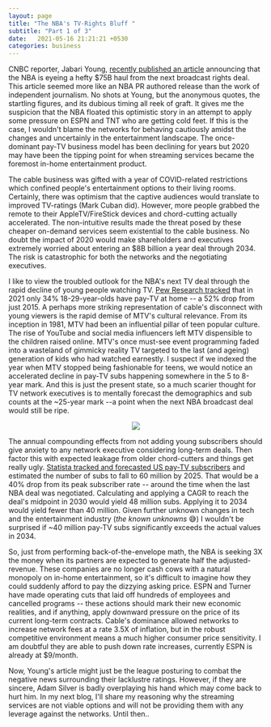 ```yaml
---
layout: page
title: "The NBA's TV-Rights Bluff "
subtitle: "Part 1 of 3"
date:   2021-05-16 21:21:21 +0530
categories: business
---
```



CNBC reporter, Jabari Young, [recently published an article](https://www.cnbc.com/2021/03/22/nba-is-next-up-for-a-big-rights-increase-and-75-billion-is-the-price.html#:~:text=Early%20thinking%20within%20league%20circles,partners%20Turner%20Sports%20and%20ESPN.) announcing that the NBA is eyeing a hefty $75B haul from the next broadcast rights deal.
This article seemed more like an NBA PR authored release than the work of independent journalism. No shots at Young, but the anonymous quotes, the startling figures, and its dubious timing all reek of graft.
It gives me the suspicion that the NBA floated this optimistic story in an attempt to apply some pressure on ESPN and TNT who are getting cold feet. If this is the case, I wouldn't blame the networks for behaving cautiously amidst the changes and uncertainly in the entertainment landscape. The once-dominant pay-TV business model has been declining for years but 2020 may have been the tipping point for when streaming services became the foremost in-home entertainment product. 

The cable business was gifted with a year of COVID-related restrictions which confined people's entertainment options to their living rooms. Certainly, there was optimism that the captive audiences would translate to improved TV-ratings (Mark Cuban did). However, more people grabbed the remote to their AppleTV/FireStick devices and chord-cutting actually accelerated. The non-intuitive results made the threat posed by these cheaper on-demand services seem existential to the cable business. No doubt the impact of 2020 would make shareholders and executives extremely worried about entering an $8B billion a year deal through 2034. The risk is catastrophic for both the networks and the negotiating executives.

I like to view the troubled outlook for the NBA's next TV deal through the rapid decline of young people watching TV. [Pew Research tracked](https://www.pewresearch.org/fact-tank/2021/03/17/cable-and-satellite-tv-use-has-dropped-dramatically-in-the-u-s-since-2015/) that in 2021 only 34% 18-29-year-olds have pay-TV at home -- a 52% drop from just 2015. A perhaps more striking representation of cable's disconnect with young viewers is the rapid demise of MTV's cultural relevance. From its inception in 1981,
MTV had been an influential pillar of teen popular culture. The rise of YouTube and social media influencers left MTV dispensible to the children raised online. MTV's once must-see event programming faded into a wasteland of gimmicky reality TV targeted to the last (and ageing) generation of kids who had watched earnestly.
I suspect if we indexed the year when MTV stopped being fashionable for teens, we would notice an accelerated decline in pay-TV subs happening somewhere in
the 5 to 8-year mark. And this is just the present state, so a much scarier thought for TV network executives is to mentally forecast the demographics and sub counts at the ~25-year mark --a point when the next NBA broadcast deal would still be ripe.    


<p align="center">
  <a href="https://www.pewresearch.org/fact-tank/2021/03/17/cable-and-satellite-tv-use-has-dropped-dramatically-in-the-u-s-since-2015/ft_21-03-03_techadoptioncable_2/">
  <img src="https://www.pewresearch.org/wp-content/uploads/2021/03/FT_21.03.03_TechAdoptionCable_2.png?resize=400,360">
 </a>
 </p>
  
 

The annual compounding effects from not adding young subscribers should give anxiety to any network executive considering long-term deals. Then factor this with expected leakage from older chord-cutters and things get really ugly. [Statista tracked and forecasted US pay-TV subscribers](https://www.statista.com/statistics/251268/number-of-pay-tv-households-in-the-us/) and estimated the number of subs to fall to 60 million by 2025. That would be a 40% drop from its peak subscriber rate -- around the time when the last NBA deal was negotiated. Calculating and applying a CAGR to reach the deal's midpoint in 2030 would yield 48 million subs. Applying it to 2034 would yield fewer than 40 million. Given further unknown changes in tech and the entertainment industry (*the known unknowns* 😅) I wouldn't be surprised if ~40 million pay-TV subs significantly exceeds the actual values in 2034.

So, just from performing back-of-the-envelope math, the NBA is seeking 3X the money when its partners are expected to generate half the adjusted-revenue. These companies are no longer cash cows with a natural monopoly on in-home entertainment, so it's difficult to imagine how they could suddenly afford to pay the dizzying asking price. ESPN and Turner have made operating cuts that laid off hundreds of employees and cancelled programs -- these actions should mark their new economic realities, and if anything, apply downward pressure on the price of its current long-term contracts. Cable's dominance allowed networks to increase network fees at a rate 3.5X of inflation, but in the robust competitive environment means a much higher consumer price sensitivity. I am doubtful they are able to push down rate increases, currently ESPN is already at $9/month.

Now, Young's article might just be the league posturing to combat the negative news surrounding their lacklustre ratings. However, if they are sincere, Adam Silver is badly overplaying his hand which may come back to hurt him. In my next blog, I'll share my reasoning why the streaming services are not viable options and will not be providing them with any leverage against the networks.
Until then..


